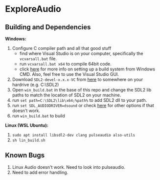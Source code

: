 # ExploreAudio

## Building and Dependencies

**Windows:**

1. Configure C compiler path and all that good stuff
    - find where Visual Studio is on your computer, specifically the `vcvarsall.bat` file. 
    - run `vcvarsall.bat x64` to compile 64bit code. 
    - click [here](https://www.youtube.com/watch?v=Ee3EtYb8d1o) for more info on setting up a build system from Windows CMD. Also, feel free to use the Visual Studio GUI.
2. Download `SDL2-devel-x.x.x-VC` from [here](https://github.com/libsdl-org/SDL/releases) to somewhere on your hardrive (e.g. C:\SDL2)
3. Open `win_build.bat` in the base of this repo and change the SDL2 lib paths to match the location of SDL2 on your machine.
3. run `set path=C:\SDL2\lib\x64;%path%` to add SDL2 dll to your path.
5. run `set SDL_AUDIODRIVER=dsound` or check [here](https://stackoverflow.com/questions/22960325/no-audio-with-sdl-c) for other options if that doesn't work.
6. run `win_build.bat` to build

**Linux (WSL Ubuntu):**

1. `sudo apt install libsdl2-dev clang pulseaudio also-utils`
2. `sh lin_build.sh`

## Known Bugs

1. Linux Audio doesn't work. Need to look into pulseaudio.
2. Need to add error handling.
